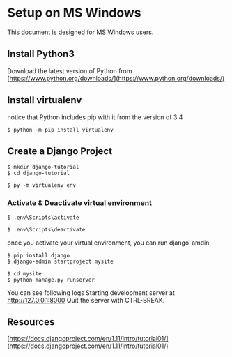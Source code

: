 # Setup on MS Windows

This document is designed for MS Windows users.

## Install Python3 
Download the latest version of Python from [https://www.python.org/downloads/](https://www.python.org/downloads/)


## Install virtualenv 
notice that Python includes pip with it from the version of 3.4

```
$ python -m pip install virtualenv

```



## Create a Django Project
```
$ mkdir django-tutorial
$ cd django-tutorial

$ py -m virtualenv env
```
### Activate & Deactivate virtual environment
```
$ .env\Scripts\activate

$ .env\Scripts\deactivate
```

once you activate your virtual environment, you can run django-amdin

```
$ pip install django
$ django-admin startproject mysite

$ cd mysite
$ python manage.py runserver
```

You can see following logs
Starting development server at http://127.0.0.1:8000
Quit the server with CTRL-BREAK.


## Resources
[https://docs.djangoproject.com/en/1.11/intro/tutorial01/](https://docs.djangoproject.com/en/1.11/intro/tutorial01/)